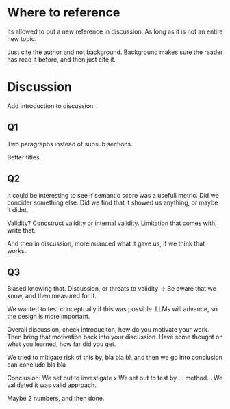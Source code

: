 # Where to reference

Its allowed to put a new reference in discussion. As long as it is not an entire new topic.

Just cite the author and not background. Background makes sure the reader has read it before, and then just cite it.

# Discussion

Add introduction to discussion. 

## Q1

Two paragraphs instead of subsub sections.

Better titles.

## Q2

It could be interesting to see if semantic score was a usefull metric. Did we concider something  else. Did we find that it showed us anything, or maybe it didnt. 

Validity? Concstruct validity or internal validity. Limitation that comes with, write that.

And then in discussion, more nuanced what it gave us, if we think that works. 

## Q3

Biased knowing that. Discussion, or threats to validity → Be aware that we know, and then measured for it.

We wanted to test conceptually if this was possible. LLMs will advance, so the design is more important.

Overall discussion, check introduciton, how do you motivate your work. Then bring that motivation back into your discussion. Have some thought on what you learned, how far did you get. 

We tried to mitigate risk of this by, bla bla bl, and then we go into conclusion can conclude bla bla

Conclusion: We set out to investigate x
We set out to test by … method…
We validated it was valid approach. 

Maybe 2 numbers, and then done.
